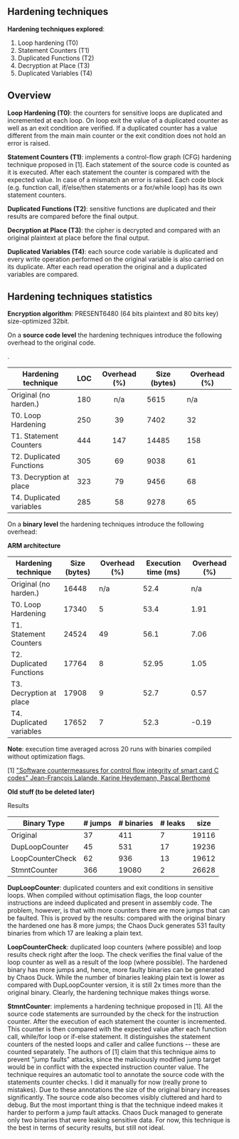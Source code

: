 ## Hardening techniques

**Hardening techniques explored**:

1. Loop hardening (T0)
2. Statement Counters (T1)
3. Duplicated Functions (T2)
4. Decryption at Place (T3)
5. Duplicated Variables (T4)

## Overview

**Loop Hardening (T0)**: the counters for sensitive loops are duplicated and incremented at each loop. On loop exit the value of a duplicated counter as well as an exit condition are verified. If a duplicated counter has a value different from the main main counter or the exit condition does not hold an error is raised.

**Statement Counters (T1)**: implements a control-flow graph (CFG) hardening technique proposed in [1]. Each statement of the source code is counted as it is executed. After each statement the counter is compared with the expected value. In case of a mismatch an error is raised. Each code block (e.g. function call, if/else/then statements or a for/while loop) has its own statement counters.

**Duplicated Functions (T2)**: sensitive functions are duplicated and their results are compared before the final output.

**Decryption at Place (T3)**: the cipher is decrypted and compared with an original plaintext at place before the final output.

**Duplicated Variables (T4)**: each source code variable is duplicated and every write operation performed on the original variable is also carried on its duplicate. After each read operation the original and a duplicated variables are compared.



## Hardening techniques statistics

**Encryption algorithm**: PRESENT6480 (64 bits plaintext and 80 bits key) size-optimized 32bit.

On a **source code level** the hardening techniques introduce the following overhead to the original code.

.

| Hardening technique       | LOC | Overhead (%) | Size (bytes) | Overhead (%) |
| ------------------------- | --- | :----------: | ------------ | ------------ |
| Original (no harden.)     | 180 |     n/a      |     5615     |   n/a        |
| T0. Loop Hardening        | 250 |     39       |     7402     |   32         |
| T1. Statement Counters    | 444 |     147      |     14485    |   158        |
| T2. Duplicated Functions  | 305 |     69       |     9038     |   61         |
| T3. Decryption at place   | 323 |     79       |     9456     |   68         |
| T4. Duplicated variables  | 285 |     58       |     9278     |   65         |


On a **binary level** the hardening techniques introduce the following overhead:

**ARM architecture**


| Hardening technique       | Size (bytes) | Overhead (%) | Execution time (ms) |  Overhead (%) |
| ------------------------- | ------------ | ------------ | ------------------- | ------------- |
| Original (no harden.)     |    16448     |     n/a      |         52.4        |       n/a     |
| T0. Loop Hardening        |    17340     |     5        |         53.4        |       1.91    |
| T1. Statement Counters    |    24524     |     49       |         56.1        |       7.06    |
| T2. Duplicated Functions  |    17764     |     8        |         52.95       |       1.05    |
| T3. Decryption at place   |    17908     |     9        |         52.7        |       0.57    |
| T4. Duplicated variables  |    17652     |     7        |         52.3        |      -0.19    |


**Note**: execution time averaged across 20 runs with binaries compiled without optimization flags.






[1] ["Software countermeasures for control flow integrity of smart card C codes" Jean-François Lalande, Karine Heydemann, Pascal Berthomé](https://hal.inria.fr/hal-01059201/document)



**Old stuff (to be deleted later)**

Results

| Binary Type	   | # jumps | # binaries | # leaks |  size   
| ---------------- | ------- | ---------- | ------- | ------
| Original 	       |    37   |	   411    |    7    | 19116
| DupLoopCounter   |    45   |	   531    |    17   | 19236
| LoopCounterCheck |    62   |	   936    |    13   | 19612
| StmntCounter     |    366  |    19080   |    2    | 26628


**DupLoopCounter**: duplicated counters and exit conditions in sensitive loops. When compiled without optimisation flags, the loop counter instructions are indeed duplicated and present in assembly code. The problem, however, is that with more counters there are more jumps that can be faulted. This is proved by the results: compared with the original binary the hardened one has 8 more jumps; the Chaos Duck generates 531 faulty binaries from which 17 are leaking a plain text.

**LoopCounterCheck**: duplicated loop counters (where possible) and loop results check right after the loop. The check verifies the final value of the loop counter as well as a result of the loop (where possible). The hardened binary has more jumps and, hence, more faulty binaries can be generated by Chaos Duck. While the number of binaries leaking plain text is lower as compared with DupLoopCounter version, it is still 2x times more than the original binary. Clearly, the hardening technique makes things worse.

**StmntCounter**: implements a hardening technique proposed in [1]. All the source code statements are surrounded by the check for the instruction counter. After the execution of each statement the counter is incremented. This counter is then compared with the expected value after each function call, while/for loop or if-else statement. It distinguishes the statement counters of the nested loops and caller and callee functions -- these are counted separately. The authors of [1] claim that this technique aims to prevent "jump faults" attacks, since the maliciously modified jump target would be in conflict with the expected instruction counter value. The technique requires an automatic tool to annotate the source code with the statements counter checks. I did it manually for now (really prone to mistakes). Due to these annotations the size of the original binary increases significantly. The source code also becomes visibly cluttered and hard to debug. But the most important thing is that the technique indeed makes it harder to perform a jump fault attacks. Chaos Duck managed to generate only two binaries that were leaking sensitive data. For now, this technique is the best in terms of security results, but still not ideal.
